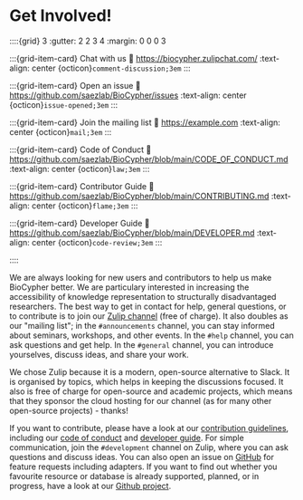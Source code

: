 # Get Involved!

::::{grid} 3
:gutter: 2 2 3 4
:margin: 0 0 0 3

:::{grid-item-card} Chat with us
:link: https://biocypher.zulipchat.com/
:text-align: center
{octicon}`comment-discussion;3em`
:::

:::{grid-item-card} Open an issue
:link: https://github.com/saezlab/BioCypher/issues
:text-align: center
{octicon}`issue-opened;3em`
:::

:::{grid-item-card} Join the mailing list
:link: https://example.com
:text-align: center
{octicon}`mail;3em`
:::

:::{grid-item-card} Code of Conduct
:link: https://github.com/saezlab/BioCypher/blob/main/CODE_OF_CONDUCT.md
:text-align: center
{octicon}`law;3em`
:::

:::{grid-item-card} Contributor Guide
:link: https://github.com/saezlab/BioCypher/blob/main/CONTRIBUTING.md
:text-align: center
{octicon}`flame;3em`
:::

:::{grid-item-card} Developer Guide
:link: https://github.com/saezlab/BioCypher/blob/main/DEVELOPER.md
:text-align: center
{octicon}`code-review;3em`
:::

::::

We are always looking for new users and contributors to help us make BioCypher
better. We are particulary interested in increasing the accessibility of
knowledge representation to structurally disadvantaged researchers. The best
way to get in contact for help, general questions, or to contribute is to join
our [Zulip channel](https://biocypher.zulipchat.com/) (free of charge). It also
doubles as our "mailing list"; in the `#announcements` channel, you can stay
informed about seminars, workshops, and other events. In the `#help` channel,
you can ask questions and get help. In the `#general` channel, you can introduce
yourselves, discuss ideas, and share your work.

We chose Zulip because it is a modern, open-source alternative to Slack. It
is organised by topics, which helps in keeping the discussions focused. It also
is free of charge for open-source and academic projects, which means that they
sponsor the cloud hosting for our channel (as for many other open-source
projects) - thanks!

If you want to contribute, please have a look at our [contribution
guidelines](https://github.com/saezlab/BioCypher/blob/main/CONTRIBUTING.md),
including our [code of
conduct](https://github.com/saezlab/BioCypher/blob/main/CODE_OF_CONDUCT.md) and
[developer guide](https://github.com/saezlab/BioCypher/blob/main/DEVELOPER.md).
For simple communication, join the `#development` channel on Zulip, where you
can ask questions and discuss ideas. You can also open an issue on
[GitHub](https://github.com/saezlab/BioCypher/issues) for feature requests
including adapters. If you want to find out whether you favourite resource or
database is already supported, planned, or in progress, have a look at our
[Github project](https://github.com/orgs/saezlab/projects/5/views/6).
